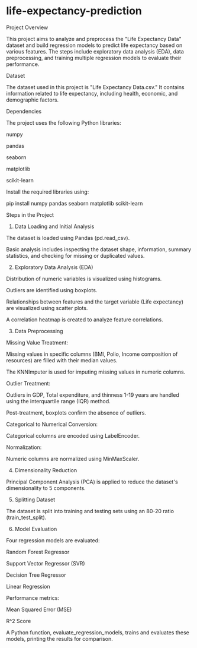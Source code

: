 # life-expectancy-prediction
Project Overview

This project aims to analyze and preprocess the "Life Expectancy Data" dataset and build regression models to predict life expectancy based on various features. The steps include exploratory data analysis (EDA), data preprocessing, and training multiple regression models to evaluate their performance.

Dataset

The dataset used in this project is "Life Expectancy Data.csv." It contains information related to life expectancy, including health, economic, and demographic factors.

Dependencies

The project uses the following Python libraries:

numpy

pandas

seaborn

matplotlib

scikit-learn

Install the required libraries using:

pip install numpy pandas seaborn matplotlib scikit-learn

Steps in the Project

1. Data Loading and Initial Analysis

The dataset is loaded using Pandas (pd.read_csv).

Basic analysis includes inspecting the dataset shape, information, summary statistics, and checking for missing or duplicated values.

2. Exploratory Data Analysis (EDA)

Distribution of numeric variables is visualized using histograms.

Outliers are identified using boxplots.

Relationships between features and the target variable (Life expectancy) are visualized using scatter plots.

A correlation heatmap is created to analyze feature correlations.

3. Data Preprocessing

Missing Value Treatment:

Missing values in specific columns (BMI, Polio, Income composition of resources) are filled with their median values.

The KNNImputer is used for imputing missing values in numeric columns.

Outlier Treatment:

Outliers in GDP, Total expenditure, and thinness 1-19 years are handled using the interquartile range (IQR) method.

Post-treatment, boxplots confirm the absence of outliers.

Categorical to Numerical Conversion:

Categorical columns are encoded using LabelEncoder.

Normalization:

Numeric columns are normalized using MinMaxScaler.

4. Dimensionality Reduction

Principal Component Analysis (PCA) is applied to reduce the dataset's dimensionality to 5 components.

5. Splitting Dataset

The dataset is split into training and testing sets using an 80-20 ratio (train_test_split).

6. Model Evaluation

Four regression models are evaluated:

Random Forest Regressor

Support Vector Regressor (SVR)

Decision Tree Regressor

Linear Regression

Performance metrics:

Mean Squared Error (MSE)

R^2 Score

A Python function, evaluate_regression_models, trains and evaluates these models, printing the results for comparison.
